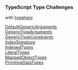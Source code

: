 ### TypeScript Type Challenges

with [typehero](https://typehero.dev/)

[DefaultGenericArguments](/DefaultGenericArguments/)<br>
[GenericTypeArguments](/GenericTypeArguments/)<br>
[GenericTypeConstraints](/GenericTypeConstraints/)<br>
[IndexSignature](/IndexSignatures/)<br>
[IndexedTypes](/IndexedTypes/)<br>
[LiteralTypes](/LiteralTypes/)<br>
[MappedObjectTypes](/MappedObjectTypes/)<br>
[PrimitiveDataTypes](/PrimitiveDataTypes/)<br>
